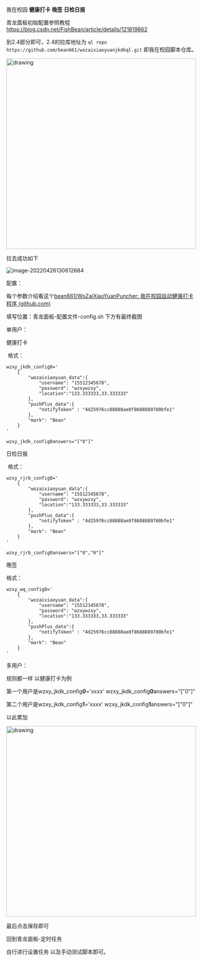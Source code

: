 我在校园 **健康打卡**  **晚签**  **日检日报**

青龙面板初始配置参照教程 https://blog.csdn.net/FishBean/article/details/121819862

到2.4部分即可，2.4的拉库地址为 `ql repo https://github.com/bean661/wozaixiaoyuanjkdkql.git` 即我在校园脚本仓库。

<img src="https://gitee.com/Bean6560/images/raw/master/typora/image-20220426130306654.png" alt="drawing" width="500"/>

拉去成功如下

![image-20220426130612684](https://gitee.com/Bean6560/images/raw/master/typora/image-20220426130612684.png)

配置：

每个参数介绍看这个[bean661/WoZaiXiaoYuanPuncher: 我在校园自动健康打卡程序 (github.com)](https://github.com/bean661/WoZaiXiaoYuanPuncher)

填写位置：青龙面板-配置文件-config.sh 下方有最终截图

单用户：

健康打卡 

​	格式：

```
wzxy_jkdk_config0='
    {
        "wozaixiaoyuan_data":{
            "username": "15512345678",
            "password": "wzxywzxy",
            "location":"133.333333,33.333333"
        },
        "pushPlus_data":{
            "notifyToken" : "4d25976cc88888ae8f8688889780bfe1"
        },
        "mark": "Bean"
    }
'
```

```
wzxy_jkdk_config0answers="["0"]"
```

日检日报

​	格式：

```
wzxy_rjrb_config0='
    {
        "wozaixiaoyuan_data":{
            "username": "15512345678",
            "password": "wzxywzxy",
            "location":"133.333333,33.333333"
        },
        "pushPlus_data":{
            "notifyToken" : "4d25976cc88888ae8f8688889780bfe1"
        },
        "mark": "Bean"
    }
'
```

```
wzxy_rjrb_config0answers="["0","0"]"
```

晚签

  格式：

```
wzxy_wq_config0='
    {
        "wozaixiaoyuan_data":{
            "username": "15512345678",
            "password": "wzxywzxy",
            "location":"133.333333,33.333333"
        },
        "pushPlus_data":{
            "notifyToken" : "4d25976cc88888ae8f8688889780bfe1"
        },
        "mark": "Bean"
    }
'
```

多用户：

规则都一样 以健康打卡为例

第一个用户是wzxy_jkdk_config**0**='xxxx'  wzxy_jkdk_config**0**answers="["0"]"

第二个用户是wzxy_jkdk_config**1**='xxxx'  wzxy_jkdk_config**1**answers="["0"]"

以此累加

<img src="https://gitee.com/Bean6560/images/raw/master/typora/image-20220426131848685.png" alt="drawing" width="500"/>

最后点击保存即可 

回到青龙面板-定时任务

自行进行设置任务 以及手动测试脚本即可。